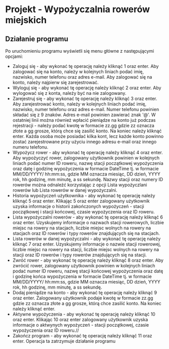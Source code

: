# Projekt - Wypożyczalnia rowerów miejskich

## Działanie programu
Po uruchomieniu programu wyświetli się menu główne z następującymi opcjami:
* Zaloguj się - aby wykonać tę operację należy kliknąć 1 oraz enter.
  Aby zalogować się na konto, należy w kolejnych liniach podać imię, nazwisko, numer telefonu oraz adres e-mail.
  Aby zalogować się na konto, należy najpierw się zarejestrować.
* Wyloguj się - aby wykonać tę operację należy kliknąć 2 oraz enter.
  Aby wylogować się z konta, należy być na nie zalogowany.
* Zarejestruj się - aby wykonać tę operację należy kliknąć 3 oraz enter.
  Aby zarejestrować konto, należy w kolejnych liniach podać imię, nazwisko, numer telefonu oraz adres e-mail.
  Numer telefonu powinien składać się z 9 znaków.
  Adres e-mail powinien zawierać znak '@'.
  W ostatniej linii można również wpłacić pieniądze na konto już podczas rejestracji - należy podać kwotę w formacie zz.gg gdzie zz oznacza złote a gg grosze, którą chce się zasilić konto. Na koniec należy kliknąć enter.
  Każda osoba może posiadać kilka kont, lecz każde konto powinno zostać zarejestrowane przy użyciu innego adresu e-mail oraz innego numeru telefonu.
* Wypożycz rower - aby wykonać tę operację należy kliknąć 4 oraz enter.
  Aby wypożyczyć rower, zalogowany użytkownik powinien w kolejnych liniach podać numer ID roweru, nazwę stacji początkowej wypożyczenia oraz datę i godzinę wypożyczenia w formacie DateTime tj. w formacie MM/DD/YYYY/ hh:mm:ss, gdzie MM oznacza miesiąc, DD dzień, YYYY rok,    hh godzinę, mm minutę, a  ss sekundę. 
  Nazwy stacji oraz numery ID rowerów można odnaleźć korzystając z opcji Lista wypożyczlani rowerów lub Lista rowerów  w danej wypożyczalni.
* Historia wypożyczeń użytkownika - aby wykonać tę operację należy kliknąć 5 oraz enter.
  Klikając 5 oraz enter zalogowany użytkownik uzyska informacje o historii zakończonych wypożyczeń - stacji początkowej i stacji końcowej, czasie wypożyczenia oraz ID roweru.
* Lista wypożyczalni rowerów - aby wykonać tę operację należy kliknąć 6 oraz enter.
  Uzyskujemy informacje o nazwach stacji rowerowych, liczbie miejsc na rowery na stacjach, liczbie miejsc wolnych na rowery na stacjach oraz ID rowerów i typy rowerów znajdujących się na stacjach.
* Lista rowerów w danej wypożyczalni - aby wykonać tę operację należy kliknąć 7 oraz enter.
  Uzyskujemy informacje o nazwie stacji rowerowej, liczbie miejsc na rowery na stacji, liczbie miejsc wolnych na rowery na stacji oraz ID rowerów i typy rowerów znajdujących się na stacji.
* Zwróć rower - aby wykonać tę operację należy kliknąć 8 oraz enter.
  Aby zwrócić rower, zalogowany użytkownik powinien w kolejnych liniach podać numer ID roweru, nazwę stacji końcowej wypożyczenia oraz datę i godzinę końca wypożyczenia w formacie DateTime tj. w formacie MM/DD/YYYY/ hh:mm:ss, gdzie MM oznacza miesiąc, DD dzień, YYYY rok, hh godzinę, mm minutę, a   ss sekundę.
* Dodaj pieniądze na konto - aby wykonać tę operację należy kliknąć 9 oraz enter.
  Zalogowany użytkownik podaje kwotę w formacie zz.gg gdzie zz oznacza złote a gg grosze, którą chce zasilić konto. Na koniec należy kliknąć enter.
* Aktywne wypożyczenia - aby wykonać tę operację należy kliknąć 10 oraz enter.
  Klikając 10 oraz enter zalogowany użytkownik uzyska informacje o aktwynych wypożyczeń - stacji początkowej, czasie wypożyczenia oraz ID roweru.//
* Zakończ program - aby wykonać tę operację należy kliknąć 11 oraz enter.
  Operacja ta zatrzymuje działanie programu

## 
